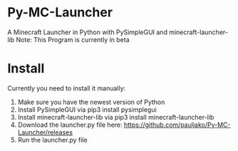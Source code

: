 # Py-MC-Launcher
A Minecraft Launcher in Python with PySimpleGUI and minecraft-launcher-lib
Note: This Program is currently in beta

# Install
Currently you need to install it manually:

1. Make sure you have the newest version of Python
2. Install PySimpleGUI via pip3 install pysimplegui
3. Install minecraft-launcher-lib via pip3 install minecraft-launcher-lib
4. Download the launcher.py file here: https://github.com/pauljako/Py-MC-Launcher/releases 
5. Run the launcher.py file
